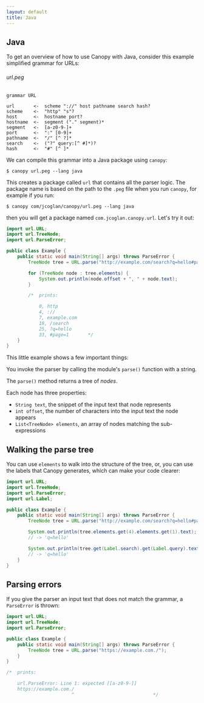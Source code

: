 ```yaml
---
layout: default
title: Java
---
```


## Java

To get an overview of how to use Canopy with Java, consider this example
simplified grammar for URLs:

###### url.peg

    grammar URL

    url       <-  scheme "://" host pathname search hash?
    scheme    <-  "http" "s"?
    host      <-  hostname port?
    hostname  <-  segment ("." segment)*
    segment   <-  [a-z0-9-]+
    port      <-  ":" [0-9]+
    pathname  <-  "/" [^ ?]*
    search    <-  ("?" query:[^ #]*)?
    hash      <-  "#" [^ ]*

We can compile this grammar into a Java package using `canopy`:

    $ canopy url.peg --lang java

This creates a package called `url` that contains all the parser logic. The
package name is based on the path to the `.peg` file when you run `canopy`, for
example if you run:

    $ canopy com/jcoglan/canopy/url.peg --lang java

then you will get a package named `com.jcoglan.canopy.url`. Let's try it out:

```java
import url.URL;
import url.TreeNode;
import url.ParseError;

public class Example {
    public static void main(String[] args) throws ParseError {
        TreeNode tree = URL.parse("http://example.com/search?q=hello#page=1");

        for (TreeNode node : tree.elements) {
            System.out.println(node.offset + ", " + node.text);
        }

        /*  prints:

            0, http
            4, ://
            7, example.com
            18, /search
            25, ?q=hello
            33, #page=1       */
    }
}
```

This little example shows a few important things:

You invoke the parser by calling the module's `parse()` function with a string.

The `parse()` method returns a tree of *nodes*.

Each node has three properties:

* `String text`, the snippet of the input text that node represents
* `int offset`, the number of characters into the input text the node appears
* `List<TreeNode> elements`, an array of nodes matching the sub-expressions

## Walking the parse tree

You can use `elements` to walk into the structure of the tree, or, you can use
the labels that Canopy generates, which can make your code clearer:

```java
import url.URL;
import url.TreeNode;
import url.ParseError;
import url.Label;

public class Example {
    public static void main(String[] args) throws ParseError {
        TreeNode tree = URL.parse("http://example.com/search?q=hello#page=1");

        System.out.println(tree.elements.get(4).elements.get(1).text);
        // -> 'q=hello'

        System.out.println(tree.get(Label.search).get(Label.query).text);
        // -> 'q=hello'
    }
}
```

## Parsing errors

If you give the parser an input text that does not match the grammar, a
`ParseError` is thrown:

```java
import url.URL;
import url.TreeNode;
import url.ParseError;

public class Example {
    public static void main(String[] args) throws ParseError {
        TreeNode tree = URL.parse("https://example.com./");
    }
}

/*  prints:

    url.ParseError: Line 1: expected [[a-z0-9-]]
    https://example.com./
                        ^                             */
```
